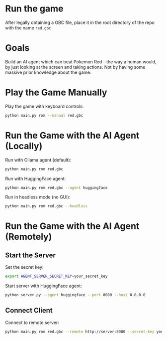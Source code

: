 # Run the game
After legally obtaining a GBC file, place it in the root directory of the repo with the name `red.gbc`

# Goals
Build an AI agent which can beat Pokemon Red - the way a human would, by just looking at the screen and taking actions. Not by having some massive prior knowledge about the game.

# Play the Game Manually
Play the game with keyboard controls:
```bash
python main.py rom --manual red.gbc
```

# Run the Game with the AI Agent (Locally)

Run with Ollama agent (default):
```bash
python main.py rom red.gbc
```

Run with HuggingFace agent:
```bash
python main.py rom red.gbc --agent huggingface
```

Run in headless mode (no GUI):
```bash
python main.py rom red.gbc --headless
```

# Run the Game with the AI Agent (Remotely)

## Start the Server

Set the secret key:
```bash
export AGENT_SERVER_SECRET_KEY=your_secret_key
```

Start server with HuggingFace agent:
```bash
python server.py --agent huggingface --port 8080 --host 0.0.0.0
```

## Connect Client

Connect to remote server:
```bash
python main.py rom red.gbc --remote http://server:8080 --secret-key your_secret_key
```